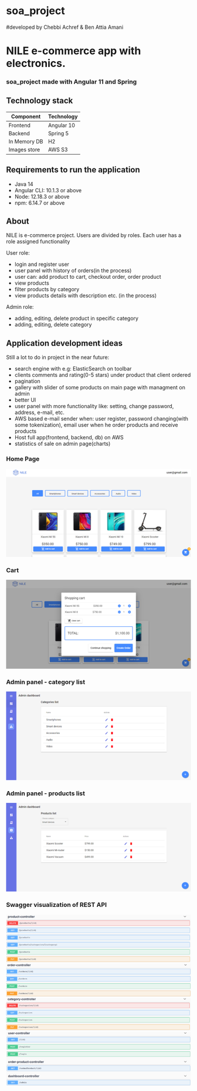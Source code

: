 # soa_project
#developed by Chebbi Achref  & Ben Attia Amani
# NILE e-commerce app with electronics. 
### soa_project made with Angular 11 and Spring
 
## Technology stack
|   Component   |   Technology  |
| ------------- | ------------- |
| Frontend      |   Angular 10  |
| Backend       |   Spring 5    |
| In Memory DB	 |     H2        |
| Images store  |     AWS S3    |

## Requirements to run the application

  - Java 14
  - Angular CLI: 10.1.3 or above
  - Node: 12.18.3 or above
  - npm: 6.14.7 or above
  
## About
  NILE is e-commerce project. Users are divided by roles. Each user has a role assigned functionality
  
   User role:
   - login and register user
   - user panel with history of orders(in the process)
   - user can: add product to cart, checkout order, order product 
   - view products 
   - filter products by category
   - view products details with description etc. (in the process)
   
   Admin role:
   - adding, editing, delete product in specific category
   - adding, editing, delete category
   
 ## Application development ideas
   Still a lot to do in project in the near future:
   
   - search engine with e.g: ElasticSearch on toolbar
   - clients comments and rating(0-5 stars) under product that client ordered
   - pagination
   - gallery with slider of some products on main page with managment on admin 
   - better UI 
   - user panel with more functionality like: setting, change password, address, e-mail, etc.
   - AWS based e-mail sender when: user register, password changing(with some tokenization),  email user when he order products and receive products
   - Host full app(frontend, backend, db) on AWS 
   - statistics of sale on admin page(charts)
   
   
### Home Page
![Home page](https://github.com/achrefchebbi/soa_project/blob/master/screenshots/home.PNG)
### Cart
![Cart](https://github.com/achrefchebbi/soa_project/blob/master/screenshots/cart.PNG )
### Admin panel - category list
![Admin panel]( https://github.com/achrefchebbi/soa_project/blob/master/screenshots/admin-category-list.PNG)
### Admin panel - products list
![Admin panel]( https://github.com/achrefchebbi/soa_project/blob/master/screenshots/admin-products-list.PNG)
### Swagger visualization of REST API 
![Products]( https://github.com/achrefchebbi/soa_project/blob/master/screenshots/swagger-products.PNG)
![Orders](https://github.com/achrefchebbi/soa_project/blob/master/screenshots/orders-swagger.PNG)
![Categories](https://github.com/achrefchebbi/soa_project/blob/master/screenshots/category.PNG )
![Other endpoints](https://github.com/achrefchebbi/soa_project/blob/master/screenshots/swagger.PNG)
